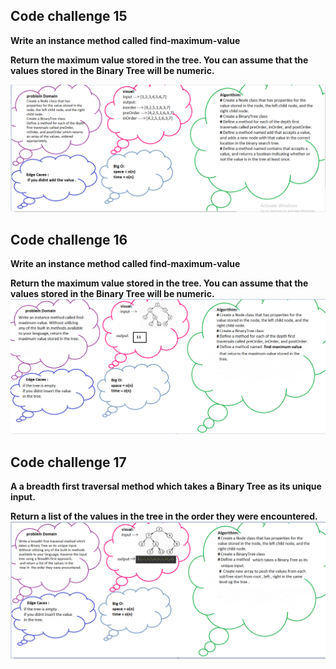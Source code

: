 ## **Code challenge 15**

**Write an instance method called find-maximum-value**

**Return the maximum value stored in the tree. You can assume that the values stored in the Binary Tree will be numeric.**

![img](222.PNG)

## **Code challenge 16**

**Write an instance method called find-maximum-value**

**Return the maximum value stored in the tree. You can assume that the values stored in the Binary Tree will be numeric.**
![img](2222.PNG)

## **Code challenge 17**

**A a breadth first traversal method which takes a Binary Tree as its unique input.**

**Return a list of the values in the tree in the order they were encountered.**
![img](cc17.PNG)